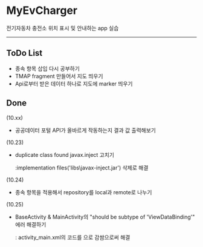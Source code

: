 # MyEvCharger
전기자동차 충전소 위치 표시 및 안내하는 app 실습

--------------------------------------------

## ToDo List
- 종속 항목 삽입 다시 공부하기
- TMAP fragment 만들어서 지도 띄우기
- Api로부터 받은 데이터 하나로 지도에 marker 띄우기


## Done
(10.xx)
- 공공데이터 포털 API가 올바르게 작동하는지 결과 값 출력해보기

(10.23)
- duplicate class found javax.inject 고치기

  :implementation files('libs\\javax-inject.jar') 삭제로 해결

(10.24)
- 종속 항목을 적용해서 repository를 local과 remote로 나누기

(10.25)
- BaseActivity & MainActivity의 "should be subtype of 'ViewDataBinding'" 에러 해결하기

  : activity_main.xml의 코드를 <layout></layout>으로 감쌈으로써 해결

